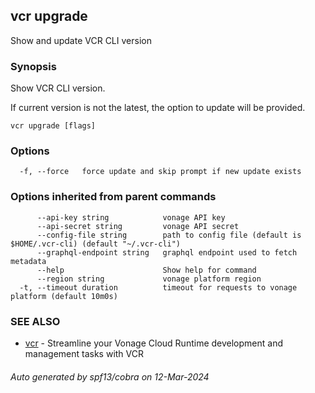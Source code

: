 ## vcr upgrade

Show and update VCR CLI version

### Synopsis

Show VCR CLI version. 

If current version is not the latest, the option to update will be provided.


```
vcr upgrade [flags]
```

### Options

```
  -f, --force   force update and skip prompt if new update exists
```

### Options inherited from parent commands

```
      --api-key string            vonage API key
      --api-secret string         vonage API secret
      --config-file string        path to config file (default is $HOME/.vcr-cli) (default "~/.vcr-cli")
      --graphql-endpoint string   graphql endpoint used to fetch metadata
      --help                      Show help for command
      --region string             vonage platform region
  -t, --timeout duration          timeout for requests to vonage platform (default 10m0s)
```

### SEE ALSO

* [vcr](vcr.md)	 - Streamline your Vonage Cloud Runtime development and management tasks with VCR

###### Auto generated by spf13/cobra on 12-Mar-2024
